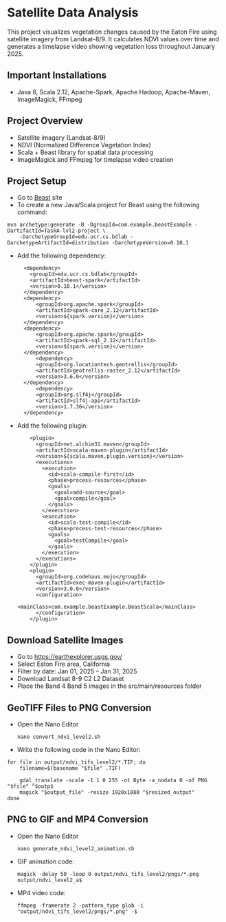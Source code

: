 # Satellite Data Analysis

This project visualizes vegetation changes caused by the Eaton Fire using satellite imagery from Landsat-8/9. It calculates NDVI values over time and generates a timelapse video showing vegetation loss throughout January 2025.

## Important Installations
- Java 8, Scala 2.12, Apache-Spark, Apache Hadoop, Apache-Maven, ImageMagick, FFmpeg

## Project Overview
- Satellite imagery (Landsat-8/9)
- NDVI (Normalized Difference Vegetation Index)
- Scala + Beast library for spatial data processing
- ImageMagick and FFmpeg for timelapse video creation


## Project Setup
- Go to [Beast](https://bitbucket.org/bdlabucr/beast/src/master/doc/Home.md) site
- To create a new Java/Scala project for Beast using the following command:
```
mvn archetype:generate -B -DgroupId=com.example.beastExample -DartifactId=TaskA-lvl2-project \
    -DarchetypeGroupId=edu.ucr.cs.bdlab -DarchetypeArtifactId=distribution -DarchetypeVersion=0.10.1
```
- Add the following dependency:
  ```
    <dependency>
      <groupId>edu.ucr.cs.bdlab</groupId>
      <artifactId>beast-spark</artifactId>
      <version>0.10.1</version>
    </dependency>
    <dependency>
        <groupId>org.apache.spark</groupId>
        <artifactId>spark-core_2.12</artifactId>
        <version>${spark.version}</version>
    </dependency>
    <dependency>
        <groupId>org.apache.spark</groupId>
        <artifactId>spark-sql_2.12</artifactId>
        <version>${spark.version}</version>
    </dependency>
        <dependency>
        <groupId>org.locationtech.geotrellis</groupId>
        <artifactId>geotrellis-raster_2.12</artifactId>
        <version>3.6.0</version>
    </dependency>
        <dependency>
        <groupId>org.slf4j</groupId>
        <artifactId>slf4j-api</artifactId>
        <version>1.7.36</version>
    </dependency>
  ```
- Add the following plugin:
  ```
      <plugin>
        <groupId>net.alchim31.maven</groupId>
        <artifactId>scala-maven-plugin</artifactId>
        <version>${scala.maven.plugin.version}</version>
        <executions>
          <execution>
            <id>scala-compile-first</id>
            <phase>process-resources</phase>
            <goals>
              <goal>add-source</goal>
              <goal>compile</goal>
            </goals>
          </execution>
          <execution>
            <id>scala-test-compile</id>
            <phase>process-test-resources</phase>
            <goals>
              <goal>testCompile</goal>
            </goals>
          </execution>
        </executions>
      </plugin>
      <plugin>
        <groupId>org.codehaus.mojo</groupId>
        <artifactId>exec-maven-plugin</artifactId>
        <version>3.0.0</version>
        <configuration>
            <mainClass>com.example.beastExample.BeastScala</mainClass>
        </configuration>
      </plugin>

  ```
## Download Satellite Images
- Go to https://earthexplorer.usgs.gov/
- Select Eaton Fire area, California
- Filter by date: Jan 01, 2025 – Jan 31, 2025
- Download Landsat 8-9 C2 L2 Dataset
- Place the Band 4 Band 5 images in the src/main/resources folder

## GeoTIFF Files to PNG Conversion
- Open the Nano Editor
  ```
  nano convert_ndvi_level2.sh
  ```
- Write the following code in the Nano Editor:

``` mkdir -p output/ndvi_tifs_level2/pngs
for file in output/ndvi_tifs_level2/*.TIF; do
    filename=$(basename "$file" .TIF)

    gdal_translate -scale -1 1 0 255 -ot Byte -a_nodata 0 -of PNG "$file" "$outp$
    magick "$output_file" -resize 1920x1080 "$resized_output"
done
```

## PNG to GIF and MP4 Conversion
- Open the Nano Editor
  ```
  nano generate_ndvi_level2_animation.sh
  ```
- GIF animation code:
  ```
  magick -delay 50 -loop 0 output/ndvi_tifs_level2/pngs/*.png output/ndvi_level2_a$
  ```
- MP4 video code:
  ```
  ffmpeg -framerate 2 -pattern_type glob -i "output/ndvi_tifs_level2/pngs/*.png" -$
  ```

  
  

